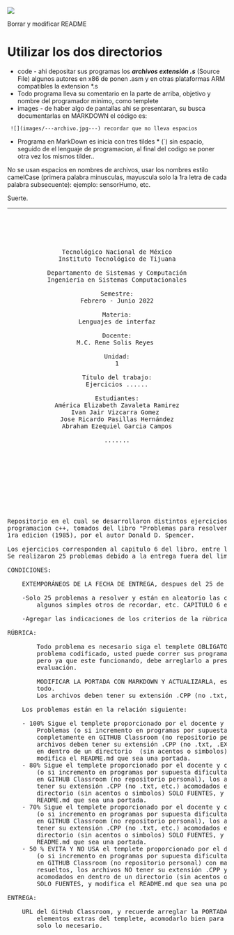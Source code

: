
<!---
   Para comentarios usar este bloque para documentar pendientes, secuencias, etc.
--->


![](https://s3.amazonaws.com/videos.pentesteracademy.com/videos/badges/low/arm-assembly.png)

Borrar y modificar README

# Utilizar los dos directorios

- code  - ahi depositar sus programas los ***archivos extensión *.s****  (Source File) algunos autores en x86 de ponen .asm y en otras plataformas ARM compatibles la extension *.s
- Todo programa lleva su comentario en la parte de arriba, objetivo y nombre del programador minimo, como templete
- images  - de haber algo de pantallas ahi se presentaran, su busca documentarlas en MARKDOWN el código es:

``` ![](images/---archivo.jpg---) recordar que no lleva espacios```

<!---
  Los nombres de las imagenes no deben cambiar de preferenci el nombre del programa como:  KIOSKO.cpp (su pantallas serian KISOCO.jpg, KIOSCO-1.jpg, KIOSCO-2.jpg ... )
  Y asi procurar estar agrupados.
--->



- Programa en MarkDown es inicia con tres tildes * (`) sin espacio, seguido de el lenguaje de programacion, al final del codigo se poner otra vez los mismos tilder..

No se usan espacios en nombres de archivos, usar los nombres estilo camelCase (primera palabra minusculas, mayuscula solo la 1ra letra de cada palabra subsecuente):  ejemplo: sensorHumo, etc.

Suerte.



------

<pre>

	<p align=center>

Tecnológico Nacional de México
Instituto Tecnológico de Tijuana

Departamento de Sistemas y Computación
Ingeniería en Sistemas Computacionales

Semestre:
Febrero - Junio 2022

Materia:
Lenguajes de interfaz

Docente:
M.C. Rene Solis Reyes 

Unidad:
1

Título del trabajo:
Ejercicios ......

Estudiantes:
América Elizabeth Zavaleta Ramirez
Ivan Jair Vizcarra Gomez 
Jose Ricardo Pasillas Hernández
Abraham Ezequiel Garcia Campos

.......

	</p>

</pre>

<pre>

	<p align=left>

Repositorio en el cual se desarrollaron distintos ejercicios en el lenguaje de 
programacion c++, tomados del libro "Problemas para resolver con computadora" 
1ra edicion (1985), por el autor Donald D. Spencer. 

Los ejercicios corresponden al capitulo 6 del libro, entre las paginas 77 a 86.
Se realizaron 25 problemas debido a la entrega fuera del limite de tiempo.

CONDICIONES:

	EXTEMPORÁNEOS DE LA FECHA DE ENTREGA, despues del 25 de marzo y 1 segundo:

	-Solo 25 problemas a resolver y están en aleatorio las condiciones de uso, 
		algunos simples otros de recordar, etc. CAPITULO 6 en adelante.

	-Agregar las indicaciones de los criterios de la rùbrica
	
RÚBRICA:

        Todo problema es necesario siga el templete OBLIGATORIO para entregar el 
		problema codificado, usted puede correr sus programas con su estilo 
		pero ya que este funcionando, debe arreglarlo a presentación para su 
		evaluación.

        MODIFICAR LA PORTADA CON MARKDOWN Y ACTUALIZARLA, esta libre de cambiar 
		todo.
        Los archivos deben tener su extensión .CPP (no .txt, etc.)

	Los problemas están en la relación siguiente:
	
	- 100% Sigue el templete proporcionado por el docente y corren 10 
		Problemas (o si incremento en programas por supuesta dificultad) 
		completamente en GITHUB Classroom (no repositorio personal),  los 
		archivos deben tener su extensión .CPP (no .txt, .EXE, etc.) acomodados 
		en dentro de un directorio  (sin acentos o simbolos) SOLO FUENTES, y 
		modifica el README.md que sea una portada.
	- 80% Sigue el templete proporcionado por el docente y corre 8 Problemas 
		(o si incremento en programas por supuesta dificultad) completamente 
		en GITHUB Classroom (no repositorio personal), los archivos deben 
		tener su extensión .CPP (no .txt, etc.) acomodados en dentro de un 
		directorio (sin acentos o simbolos) SOLO FUENTES, y modifica el 
		README.md que sea una portada.
	- 70% Sigue el templete proporcionado por el docente y corre 7 Problemas 
		(o si incremento en programas por supuesta dificultad) completamente 
		en GITHUB Classroom (no repositorio personal), los archivos deben 
		tener su extensión .CPP (no .txt, etc.) acomodados en dentro de un 
		directorio (sin acentos o simbolos) SOLO FUENTES, y modifica el 
		README.md que sea una portada.
	- 50 % EVITA Y NO USA el templete proporcionado por el docente sus Problemas 
		(o si incremento en programas por supuesta dificultad) completamente 
		en GITHUB Classroom (no repositorio personal) con mas de 7 problemas 
		resueltos, los archivos NO tener su extensión .CPP y  puede o no estar 
		acomodados en dentro de un directorio (sin acentos o simbolos) 
		SOLO FUENTES, y modifica el README.md que sea una portada.

ENTREGA:

	URL del GitHub Classroom, y recuerde arreglar la PORTADA, quitar todos los 
		elementos extras del templete, acomodarlo bien para su presentación 
		solo lo necesario.

	</p>

</pre>
